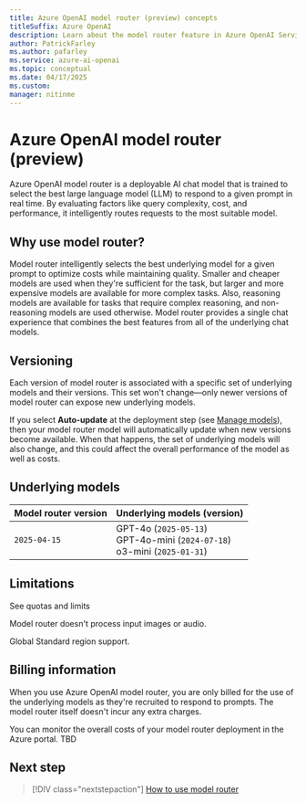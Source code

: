 ```yaml
---
title: Azure OpenAI model router (preview) concepts
titleSuffix: Azure OpenAI
description: Learn about the model router feature in Azure OpenAI Service.
author: PatrickFarley
ms.author: pafarley
ms.service: azure-ai-openai
ms.topic: conceptual 
ms.date: 04/17/2025
ms.custom: 
manager: nitinme
---
```


# Azure OpenAI model router (preview)

Azure OpenAI model router is a deployable AI chat model that is trained to select the best large language model (LLM) to respond to a given prompt in real time. By evaluating factors like query complexity, cost, and performance, it intelligently routes requests to the most suitable model. 

## Why use model router?

Model router intelligently selects the best underlying model for a given prompt to optimize costs while maintaining quality. Smaller and cheaper models are used when they're sufficient for the task, but larger and more expensive models are available for more complex tasks. Also, reasoning models are available for tasks that require complex reasoning, and non-reasoning models are used otherwise. Model router provides a single chat experience that combines the best features from all of the underlying chat models.

## Versioning 

Each version of model router is associated with a specific set of underlying models and their versions. This set won't change&mdash;only newer versions of model router can expose new underlying models.

If you select **Auto-update** at the deployment step (see [Manage models](/azure/ai-services/openai/how-to/working-with-models?tabs=powershell#model-updates)), then your model router model will automatically update when new versions become available. When that happens, the set of underlying models will also change, and this could affect the overall performance of the model as well as costs.

## Underlying models

|Model router version|Underlying models (version)|
|---|---|
|`2025-04-15`|GPT-4o (`2025-05-13`)</br>GPT-4o-mini (`2024-07-18`)</br>o3-mini (`2025-01-31`) |


## Limitations

See quotas and limits

Model router doesn't process input images or audio.

Global Standard region support.

## Billing information

When you use Azure OpenAI model router, you are only billed for the use of the underlying models as they're recruited to respond to prompts. The model router itself doesn't incur any extra charges.

You can monitor the overall costs of your model router deployment in the Azure portal. TBD

## Next step

> [!DIV class="nextstepaction"]
> [How to use model router](../how-to/model-router.md)
